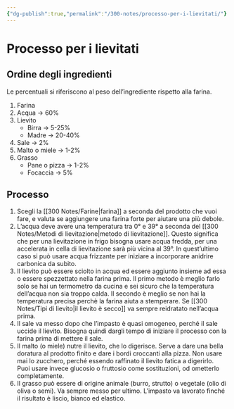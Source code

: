 ```yaml
---
{"dg-publish":true,"permalink":"/300-notes/processo-per-i-lievitati/"}
---
```


# Processo per i lievitati
## Ordine degli ingredienti
Le percentuali si riferiscono al peso dell’ingrediente rispetto alla farina.
1. Farina
2. Acqua → 60%
3. Lievito 
	- Birra → 5-25%
	- Madre → 20-40%
4. Sale → 2%
5. Malto o miele → 1-2%
6. Grasso 
	- Pane o pizza → 1-2%
	- Focaccia → 5%
## Processo
1. Scegli la [[300 Notes/Farine\|farina]] a seconda del prodotto che vuoi fare, e valuta se aggiungere una farina forte per aiutare una più debole.
2. L’acqua deve avere una temperatura tra 0° e 39° a seconda del [[300 Notes/Metodi di lievitazione\|metodo di lievitazione]]. Questo significa che per una lievitazione in frigo bisogna usare acqua fredda, per una accelerata in cella di lievitazione sarà più vicina al 39°. In quest’ultimo caso si può usare acqua frizzante per iniziare a incorporare anidrire carbonica da subito.
3. Il lievito può essere sciolto in acqua ed essere aggiunto insieme ad essa o essere spezzettato nella farina prima. Il primo metodo è meglio farlo solo se hai un termometro da cucina e sei sicuro che la temperatura dell’acqua non sia troppo calda. Il secondo è meglio se non hai la temperatura precisa perchè la farina aiuta a stemperare. Se [[300 Notes/Tipi di lievito\|il lievito è secco]] va sempre reidratato nell’acqua prima.
4. Il sale va messo dopo che l’impasto è quasi omogeneo, perché il sale uccide il lievito. Bisogna quindi dargli tempo di iniziare il processo con la farina prima di mettere il sale.
5. Il malto (o miele) nutre il lievito, che lo digerisce. Serve a dare una bella doratura al prodotto finito e dare i bordi croccanti alla pizza. Non usare mai lo zucchero, perché essendo raffinato il lievito fatica a digerirlo. Puoi usare invece glucosio o fruttosio come sostituzioni, od ometterlo completamente.
6. Il grasso può essere di origine animale (burro, strutto) o vegetale (olio di oliva o semi). Va sempre messo per ultimo. L’impasto va lavorato finché il risultato è liscio, bianco ed elastico.